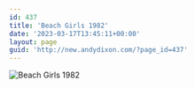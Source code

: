 ```yaml
---
id: 437
title: 'Beach Girls 1982'
date: '2023-03-17T13:45:11+00:00'
layout: page
guid: 'http://new.andydixon.com/?page_id=437'
---
```


![Beach Girls 1982](https://i0.wp.com/assets.g8x2.ldn.idrivee2-23.com/posters/Beach%20Girls%201982%2001.jpg?w=1200&ssl=1 "Beach Girls 1982")